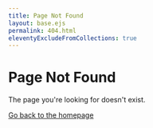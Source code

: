 ```yaml
---
title: Page Not Found
layout: base.ejs
permalink: 404.html
eleventyExcludeFromCollections: true
---
```


<div class="text-center">
  <h1 class="text-4xl font-bold mb-4">Page Not Found</h1>
  <p>The page you're looking for doesn't exist.</p>
  <a href="/" class="mt-4 inline-block">Go back to the homepage</a>
</div>
